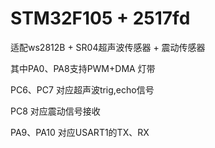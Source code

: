 # STM32F105 + 2517fd
适配ws2812B + SR04超声波传感器 + 震动传感器

其中PA0、PA8支持PWM+DMA 灯带  

PC6、PC7 对应超声波trig,echo信号  

PC8 对应震动信号接收  

PA9、PA10 对应USART1的TX、RX  

